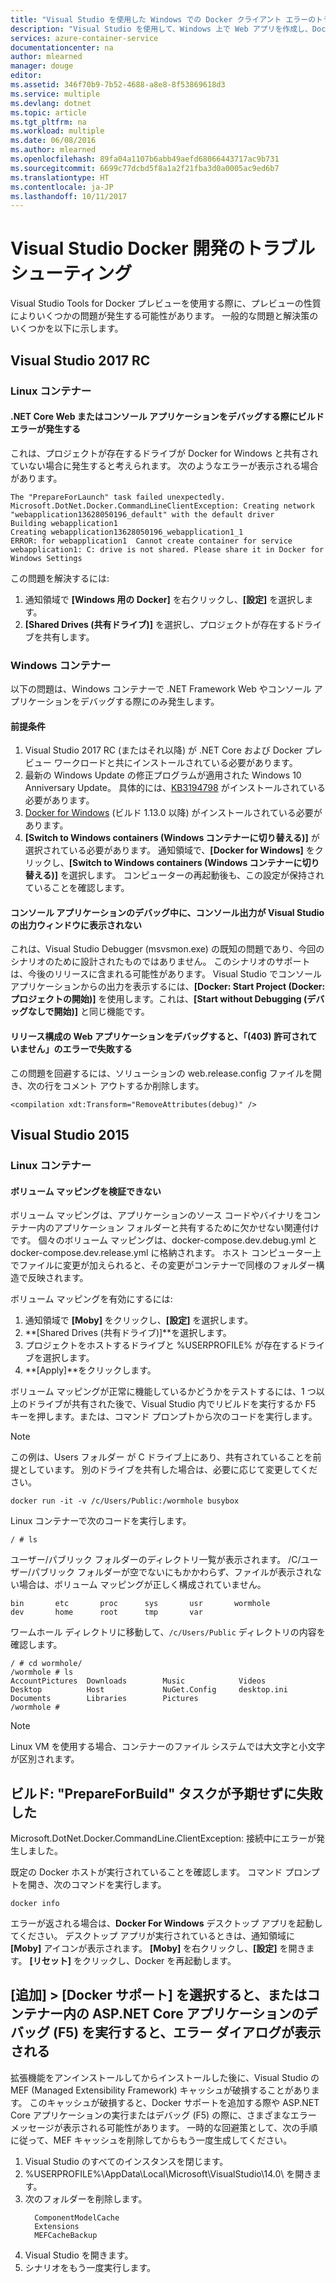 ```yaml
---
title: "Visual Studio を使用した Windows での Docker クライアント エラーのトラブルシューティング | Microsoft Docs"
description: "Visual Studio を使用して、Windows 上で Web アプリを作成し、Docker にデプロイする際に発生する問題のトラブルシューティングを行います。"
services: azure-container-service
documentationcenter: na
author: mlearned
manager: douge
editor: 
ms.assetid: 346f70b9-7b52-4688-a8e8-8f53869618d3
ms.service: multiple
ms.devlang: dotnet
ms.topic: article
ms.tgt_pltfrm: na
ms.workload: multiple
ms.date: 06/08/2016
ms.author: mlearned
ms.openlocfilehash: 89fa04a1107b6abb49aefd68066443717ac9b731
ms.sourcegitcommit: 6699c77dcbd5f8a1a2f21fba3d0a0005ac9ed6b7
ms.translationtype: HT
ms.contentlocale: ja-JP
ms.lasthandoff: 10/11/2017
---
```

# <a name="troubleshoot-visual-studio-docker-development"></a>Visual Studio Docker 開発のトラブルシューティング

Visual Studio Tools for Docker プレビューを使用する際に、プレビューの性質によりいくつかの問題が発生する可能性があります。
一般的な問題と解決策のいくつかを以下に示します。  

## <a name="visual-studio-2017-rc"></a>Visual Studio 2017 RC

### <a name="linux-containers"></a>**Linux コンテナー**

####  <a name="build-errors-occur-when-debugging-a-net-core-web-or-console-application"></a>.NET Core Web またはコンソール アプリケーションをデバッグする際にビルド エラーが発生する  

これは、プロジェクトが存在するドライブが Docker for Windows と共有されていない場合に発生すると考えられます。  次のようなエラーが表示される場合があります。

```
The "PrepareForLaunch" task failed unexpectedly.
Microsoft.DotNet.Docker.CommandLineClientException: Creating network "webapplication13628050196_default" with the default driver
Building webapplication1
Creating webapplication13628050196_webapplication1_1
ERROR: for webapplication1  Cannot create container for service webapplication1: C: drive is not shared. Please share it in Docker for Windows Settings
```
この問題を解決するには:

1. 通知領域で **[Windows 用の Docker]** を右クリックし、**[設定]** を選択します。  
2. **[Shared Drives (共有ドライブ)]** を選択し、プロジェクトが存在するドライブを共有します。

### <a name="windows-containers"></a>**Windows コンテナー**

以下の問題は、Windows コンテナーで .NET Framework Web やコンソール アプリケーションをデバッグする際にのみ発生します。

#### <a name="prerequisites"></a>前提条件

1. Visual Studio 2017 RC (またはそれ以降) が .NET Core および Docker プレビュー ワークロードと共にインストールされている必要があります。
2. 最新の Windows Update の修正プログラムが適用された Windows 10 Anniversary Update。 具体的には、[KB3194798](https://support.microsoft.com/en-us/help/3194798/cumulative-update-for-windows-10-version-1607-and-windows-server-2016-october-11,-2016) がインストールされている必要があります。 
3. [Docker for Windows](https://docs.docker.com/docker-for-windows/) (ビルド 1.13.0 以降) がインストールされている必要があります。
4. **[Switch to Windows containers (Windows コンテナーに切り替える)]** が選択されている必要があります。 通知領域で、**[Docker for Windows]** をクリックし、**[Switch to Windows containers (Windows コンテナーに切り替える)]** を選択します。 コンピューターの再起動後も、この設定が保持されていることを確認します。

#### <a name="console-output-does-not-appear-in-visual-studios-output-window-while-debugging-a-console-application"></a>コンソール アプリケーションのデバッグ中に、コンソール出力が Visual Studio の出力ウィンドウに表示されない

これは、Visual Studio Debugger (msvsmon.exe) の既知の問題であり、今回のシナリオのために設計されたものではありません。 このシナリオのサポートは、今後のリリースに含まれる可能性があります。 Visual Studio でコンソール アプリケーションからの出力を表示するには、**[Docker: Start Project (Docker: プロジェクトの開始)]** を使用します。これは、**[Start without Debugging (デバッグなしで開始)]** と同じ機能です。

#### <a name="debugging-web-applications-with-the-release-configuration-fails-with-403-forbidden-error"></a>リリース構成の Web アプリケーションをデバッグすると、「(403) 許可されていません」のエラーで失敗する

この問題を回避するには、ソリューションの web.release.config ファイルを開き、次の行をコメント アウトするか削除します。

```
<compilation xdt:Transform="RemoveAttributes(debug)" />
```

## <a name="visual-studio-2015"></a>Visual Studio 2015

### <a name="linux-containers"></a>**Linux コンテナー**

#### <a name="unable-to-validate-volume-mapping"></a>ボリューム マッピングを検証できない
ボリューム マッピングは、アプリケーションのソース コードやバイナリをコンテナー内のアプリケーション フォルダーと共有するために欠かせない関連付けです。  個々のボリューム マッピングは、docker-compose.dev.debug.yml と docker-compose.dev.release.yml に格納されます。 ホスト コンピューター上でファイルに変更が加えられると、その変更がコンテナーで同様のフォルダー構造で反映されます。

ボリューム マッピングを有効にするには:

1. 通知領域で **[Moby]** をクリックし、**[設定]** を選択します。
2. **[Shared Drives (共有ドライブ)]**を選択します。
3. プロジェクトをホストするドライブと %USERPROFILE% が存在するドライブを選択します。
4. **[Apply]**をクリックします。

ボリューム マッピングが正常に機能しているかどうかをテストするには、1 つ以上のドライブが共有された後で、Visual Studio 内でリビルドを実行するか F5 キーを押します。または、コマンド プロンプトから次のコードを実行します。

> [!NOTE]
> この例は、Users フォルダー が C ドライブ上にあり、共有されていることを前提としています。
> 別のドライブを共有した場合は、必要に応じて変更してください。

```
docker run -it -v /c/Users/Public:/wormhole busybox
```

Linux コンテナーで次のコードを実行します。

```
/ # ls
```

ユーザー/パブリック フォルダーのディレクトリ一覧が表示されます。 /C/ユーザー/パブリック フォルダーが空でないにもかかわらず、ファイルが表示されない場合は、ボリューム マッピングが正しく構成されていません。

```
bin       etc       proc      sys       usr       wormhole
dev       home      root      tmp       var
```

ワームホール ディレクトリに移動して、`/c/Users/Public` ディレクトリの内容を確認します。

```
/ # cd wormhole/
/wormhole # ls
AccountPictures  Downloads        Music            Videos
Desktop          Host             NuGet.Config     desktop.ini
Documents        Libraries        Pictures
/wormhole #
```

> [!NOTE]
> Linux VM を使用する場合、コンテナーのファイル システムでは大文字と小文字が区別されます。

## <a name="build-prepareforbuild-task-failed-unexpectedly"></a>ビルド: "PrepareForBuild" タスクが予期せずに失敗した

Microsoft.DotNet.Docker.CommandLine.ClientException: 接続中にエラーが発生しました。

既定の Docker ホストが実行されていることを確認します。 コマンド プロンプトを開き、次のコマンドを実行します。

```
docker info
```

エラーが返される場合は、**Docker For Windows** デスクトップ アプリを起動してください。 デスクトップ アプリが実行されているときは、通知領域に **[Moby]** アイコンが表示されます。 **[Moby]** を右クリックし、**[設定]** を開きます。 **[リセット]** をクリックし、Docker を再起動します。

## <a name="an-error-dialog-occurs-when-attempting-to-add-docker-support-or-debug-f5-an-aspnet-core-application-in-a-container"></a>[追加] > [Docker サポート] を選択すると、またはコンテナー内の ASP.NET Core アプリケーションのデバッグ (F5) を実行すると、エラー ダイアログが表示される

拡張機能をアンインストールしてからインストールした後に、Visual Studio の MEF (Managed Extensibility Framework) キャッシュが破損することがあります。 このキャッシュが破損すると、Docker サポートを追加する際や ASP.NET Core アプリケーションの実行またはデバッグ (F5) の際に、さまざまなエラー メッセージが表示される可能性があります。 一時的な回避策として、次の手順に従って、MEF キャッシュを削除してからもう一度生成してください。

1. Visual Studio のすべてのインスタンスを閉じます。
1. %USERPROFILE%\AppData\Local\Microsoft\VisualStudio\14.0\ を開きます。
1. 次のフォルダーを削除します。
     ```
       ComponentModelCache
       Extensions
       MEFCacheBackup
    ```
1. Visual Studio を開きます。
1. シナリオをもう一度実行します。
